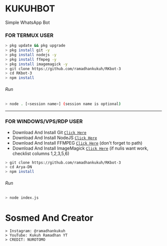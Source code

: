# KUKUHBOT
Simple WhatsApp Bot

### FOR TERMUX USER
```bash
> pkg update && pkg upgrade
> pkg install git -y
> pkg install nodejs -y
> pkg install ffmpeg -y
> pkg install imagemagick -y
> git clone https://github.com/ramadhankukuh/RKbot-3
> cd RKbot-3
> npm install
```
###### Run
```bash
> node . [<session name>] (session name is optional)
```

---------

### FOR WINDOWS/VPS/RDP USER
* Download And Install Git [`Click Here`](https://git-scm.com/downloads) <br>
* Download And Install NodeJS [`Click Here`](https://nodejs.org/en/download) <br>
* Download And Install FFMPEG [`Click Here`](https://ffmpeg.org/download.html) (don't forget to path) 
* Download And Install ImageMagick [`Click Here`](https://imagemagick.org/script/download.php) (if nulis want work,  checklist columns 1,2,3,5,6) 
```bash
> git clone https://github.com/ramadhankukuh/RKbot-3
> cd Arya-DN
> npm install
```
###### Run
```bash
> node index.js
```

# Sosmed And Creator
```thanks
> Instagram: @ramadhankukuh
> YouTube: Kukuh Ramadhan YT
> CREDIT: NUROTOMO
